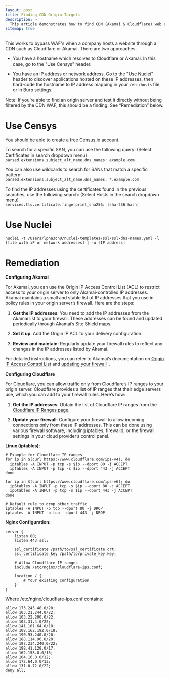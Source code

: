 ```yaml
---
layout: post
title: Finding CDN Origin Targets
description: >
  This article demonstrates how to find CDN (Akamai & Cloudflare) web application origin servers. If these origin servers aren't properly limiting source IP addresses to the CDN, you can hard-code the name to IP address mapping in your hosts file to bypass the WAF.
sitemap: true
---
```


This works to bypass WAF's when a company hosts a website through a CDN such as Cloudflare or Akamai. There are two approaches:

- You have a hostname which resolves to Cloudflare or Akamai. In this case, go to the "Use Censys" header.
    
- You have an IP address or network address. Go to the "Use Nuclei" header to discover applications hosted on these IP addresses, then hard-code the hostname to IP address mapping in your `/etc/hosts` file, or in Burp settings.
    

Note: If you’re able to find an origin server and test it directly without being filtered by the CDN WAF, this should be a finding. See “Remediation” below.

# Use Censys

You should be able to create a free [Census.io](http://census.io/ "http://Census.io") account.

To search for a specific SAN, you can use the following query: (Select Certificates in search dropdown menu) `parsed.extensions.subject_alt_name.dns_names: example.com`

You can also use wildcards to search for SANs that match a specific pattern:  
`parsed.extensions.subject_alt_name.dns_names: *.example.com`

To find the IP addresses using the certificates found in the previous searches, use the following search: (Select Hosts in the search dropdown menu)  
`services.tls.certificate.fingerprint_sha256: [sha-256 hash]`

# Use Nuclei

`nuclei -t /Users/lpha3ch0/nuclei-templates/ssl/ssl-dns-names.yaml -l [file with iP or network addresses] | -u [IP address]`

# Remediation

**Configuring Akamai**

For Akamai, you can use the Origin IP Access Control List (ACL) to restrict access to your origin server to only Akamai-controlled IP addresses. Akamai maintains a small and stable list of IP addresses that you use in policy rules in your origin server’s firewall. Here are the steps:

1. **Get the IP addresses**: You need to add the IP addresses from the Akamai list to your firewall. These addresses can be found and updated periodically through Akamai’s Site Shield maps.
    
2. **Set it up**: Add the Origin IP ACL to your delivery configuration.
    
3. **Review and maintain**: Regularly update your firewall rules to reflect any changes in the IP addresses listed by Akamai.
    

For detailed instructions, you can refer to Akamai’s documentation on [Origin IP Access Control List](https://techdocs.akamai.com/origin-ip-acl/docs/welcome "https://techdocs.akamai.com/origin-ip-acl/docs/welcome") and [updating your firewall](https://techdocs.akamai.com/site-shield/docs/update-your-firewall-with-the-latest-ip-addresses "https://techdocs.akamai.com/site-shield/docs/update-your-firewall-with-the-latest-ip-addresses")  .

**Configuring Cloudflare**

For Cloudflare, you can allow traffic only from Cloudflare’s IP ranges to your origin server. Cloudflare provides a list of IP ranges that their edge servers use, which you can add to your firewall rules. Here’s how:

1. **Get the IP addresses**: Obtain the list of Cloudflare IP ranges from the [Cloudflare IP Ranges page](https://www.cloudflare.com/ips/ "https://www.cloudflare.com/ips/").
    
2. **Update your firewall**: Configure your firewall to allow incoming connections only from these IP addresses. This can be done using various firewall software, including iptables, firewalld, or the firewall settings in your cloud provider’s control panel.
    

**Linux (iptables)**:
```
# Example for Cloudflare IP ranges
for ip in $(curl https://www.cloudflare.com/ips-v4); do
  iptables -A INPUT -p tcp -s $ip --dport 80 -j ACCEPT
  iptables -A INPUT -p tcp -s $ip --dport 443 -j ACCEPT
done

for ip in $(curl https://www.cloudflare.com/ips-v6); do
  ip6tables -A INPUT -p tcp -s $ip --dport 80 -j ACCEPT
  ip6tables -A INPUT -p tcp -s $ip --dport 443 -j ACCEPT
done

# Default rule to drop other traffic
iptables -A INPUT -p tcp --dport 80 -j DROP
iptables -A INPUT -p tcp --dport 443 -j DROP
```

**Nginx Configuration**:
```
server {
    listen 80;
    listen 443 ssl;
    
    ssl_certificate /path/to/ssl_certificate.crt;
    ssl_certificate_key /path/to/private_key.key;

    # Allow Cloudflare IP ranges
    include /etc/nginx/cloudflare-ips.conf;

    location / {
        # Your existing configuration
    }
}
```

Where /etc/nginx/cloudflare-ips.conf contains:
```
allow 173.245.48.0/20;
allow 103.21.244.0/22;
allow 103.22.200.0/22;
allow 103.31.4.0/22;
allow 141.101.64.0/18;
allow 108.162.192.0/18;
allow 190.93.240.0/20;
allow 188.114.96.0/20;
allow 197.234.240.0/22;
allow 198.41.128.0/17;
allow 162.158.0.0/15;
allow 104.16.0.0/12;
allow 172.64.0.0/13;
allow 131.0.72.0/22;
deny all;
```